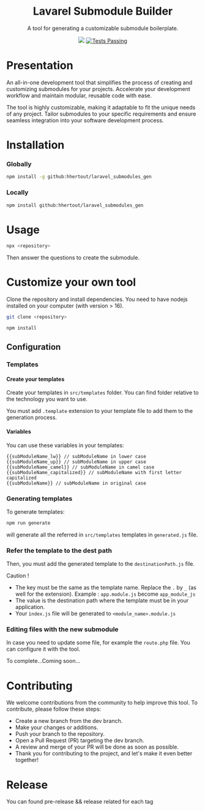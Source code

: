 <p align="center">
  <h1 align="center">Lavarel Submodule Builder</h1>
    <p align="center">A tool for generating a customizable submodule boilerplate.</p>
</p>

<p align="center">
    <img src="https://img.shields.io/github/v/release/hhertout/laravel_submodules_gen.svg" />
    <a href="https://github.com/hhertout/rac_tool/actions">
      <img alt="Tests Passing" src="https://github.com/hhertout/laravel_submodules_gen/actions/workflows/tests.yml/badge.svg" />
    </a>
</p>

# Presentation

An all-in-one development tool that simplifies the process of creating and customizing submodules for your projects.
Accelerate your development workflow and maintain modular, reusable code with ease.

The tool is highly customizable, making it adaptable to fit the unique needs of any project. Tailor submodules to your
specific requirements and ensure seamless integration into your software development process.

# Installation

### Globally

```bash
npm install -g github:hhertout/laravel_submodules_gen
```

### Locally

```bash
npm install github:hhertout/laravel_submodules_gen
```

# Usage

```bash
npx <repository>
```

Then answer the questions to create the submodule.

# Customize your own tool

Clone the repository and install dependencies.
You need to have nodejs installed on your computer (with version > 16).

```bash
git clone <repository>
```

```bash
npm install
```

## Configuration

### Templates

#### Create your templates

Create your templates in `src/templates` folder. You can find folder relative to the technology you want to use.

You must add `.template` extension to your template file to add them to the generation process.

#### Variables

You can use these variables in your templates:

```
{{subModuleName_lw}} // subModuleName in lower case
{{subModuleName_up}} // subModuleName in upper case
{{subModuleName_camel}} // subModuleName in camel case
{{subModuleName_capitalized}} // subModuleName with first letter capitalized
{{subModuleName}} // subModuleName in original case
```

### Generating templates

To generate templates:

```bash
npm run generate
```

will generate all the referred in `src/templates` templates in `generated.js` file.

### Refer the template to the dest path

Then, you must add the generated template to the `destinationPath.js` file.

Caution !

- The key must be the same as the template name. Replace the `.` by `_` (as well for the extension).
  Example : `app.module.js` become `app_module_js`
- The value is the destination path where the template must be in your application.
- Your `ìndex.js` file will be generated to `<module_name>.module.js`

### Editing files with the new submodule

In case you need to update some file, for example the `route.php` file. You can configure it with the tool.

To complete...Coming soon...

# Contributing

We welcome contributions from the community to help improve this tool. To contribute, please follow these steps:

- Create a new branch from the dev branch.
- Make your changes or additions.
- Push your branch to the repository.
- Open a Pull Request (PR) targeting the dev branch.
- A review and merge of your PR will be done as soon as possible.
- Thank you for contributing to the project, and let's make it even better together!

# Release

You can found pre-release && release related for each tag
